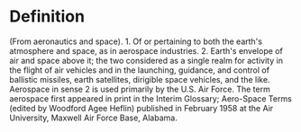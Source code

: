 # Definition

(From aeronautics and space). 1. Of or pertaining to both the earth's
atmosphere and space, as in aerospace industries. 2. Earth's envelope of
air and space above it; the two considered as a single realm for
activity in the flight of air vehicles and in the launching, guidance,
and control of ballistic missiles, earth satellites, dirigible space
vehicles, and the like. Aerospace in sense 2 is used primarily by the
U.S. Air Force. The term aerospace first appeared in print in the
Interim Glossary; Aero-Space Terms (edited by Woodford Agee Heflin)
published in February 1958 at the Air University, Maxwell Air Force
Base, Alabama.
